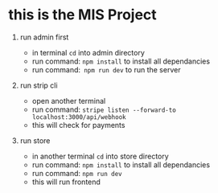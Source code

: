 # this is the MIS Project

1. run admin first
    - in terminal `cd` into admin directory
    - run command: `npm install` to install all dependancies
    - run command:` npm run dev` to run the server

2. run strip cli
    - open another terminal 
    - run command: `stripe listen --forward-to localhost:3000/api/webhook`
    - this will check for payments

3. run store 
    - in another terminal `cd` into store directory
    - run command: `npm install` to install all dependancies
    - run command: `npm run dev`
    - this will run frontend